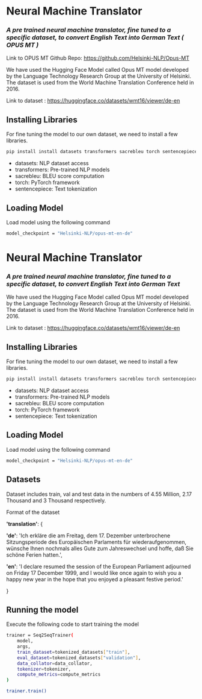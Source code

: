 # Neural Machine Translator

### _A pre trained neural machine translator, fine tuned to a specific dataset, to convert English Text into German Text ( OPUS MT )_

Link to OPUS MT Github Repo: https://github.com/Helsinki-NLP/Opus-MT

We have used the Hugging Face Model called Opus MT model developed by the Language Technology Research Group at the University of Helsinki. The dataset is used from the World Machine Translation Conference held in 2016.

Link to dataset : https://huggingface.co/datasets/wmt16/viewer/de-en


## Installing Libraries

For fine tuning the model to our own dataset, we need to install a few libraries.

```sh
pip install install datasets transformers sacrebleu torch sentencepiece transformers[sentencepiece]
```
- datasets: NLP dataset access
- transformers: Pre-trained NLP models
- sacrebleu: BLEU score computation
- torch: PyTorch framework
- sentencepiece: Text tokenization

## Loading Model

Load model using the following command

```sh
model_checkpoint = "Helsinki-NLP/opus-mt-en-de"
```
# Neural Machine Translator

### _A pre trained neural machine translator, fine tuned to a specific dataset, to convert English Text into German Text_

We have used the Hugging Face Model called Opus MT model developed by the Language Technology Research Group at the University of Helsinki. The dataset is used from the World Machine Translation Conference held in 2016.

Link to dataset : https://huggingface.co/datasets/wmt16/viewer/de-en


## Installing Libraries

For fine tuning the model to our own dataset, we need to install a few libraries.

```sh
pip install install datasets transformers sacrebleu torch sentencepiece transformers[sentencepiece]
```
- datasets: NLP dataset access
- transformers: Pre-trained NLP models
- sacrebleu: BLEU score computation
- torch: PyTorch framework
- sentencepiece: Text tokenization

## Loading Model

Load model using the following command

```sh
model_checkpoint = "Helsinki-NLP/opus-mt-en-de"
```
## Datasets

Dataset includes train, val and test data in the numbers of 4.55 Million, 2.17 Thousand and 3 Thousand respectively.

Format of the dataset

**'translation'**: {

**'de'**: 'Ich erkläre die am Freitag, dem 17. Dezember unterbrochene Sitzungsperiode des Europäischen Parlaments für wiederaufgenommen, wünsche Ihnen nochmals alles Gute zum Jahreswechsel und hoffe, daß Sie schöne Ferien hatten.',

**'en'**: 'I declare resumed the session of the European Parliament adjourned on Friday 17 December 1999, and I would like once again to wish you a happy new year in the hope that you enjoyed a pleasant festive period.'
    
}

## Running the model
Execute the following code to start training the model
```sh
trainer = Seq2SeqTrainer(
    model,
    args,
    train_dataset=tokenized_datasets["train"],
    eval_dataset=tokenized_datasets["validation"],
    data_collator=data_collator,
    tokenizer=tokenizer,
    compute_metrics=compute_metrics
)

trainer.train()
```
